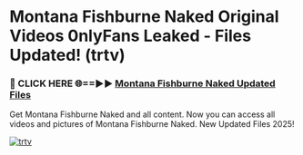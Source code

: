 # Montana Fishburne Naked Original Videos 0nlyFans Leaked - Files Updated! (trtv)

<h3>🔴 CLICK HERE 🌐==►► <a href="https://tinyurl.com/up5wt9bj" rel="nofollow">Montana Fishburne Naked Updated Files</a></h3>

Get Montana Fishburne Naked and all content. Now you can access all videos and pictures of Montana Fishburne Naked. New Updated Files 2025!

[![trtv](https://i.imgur.com/ABiUzMV.gif)](https://tinyurl.com/up5wt9bj)
